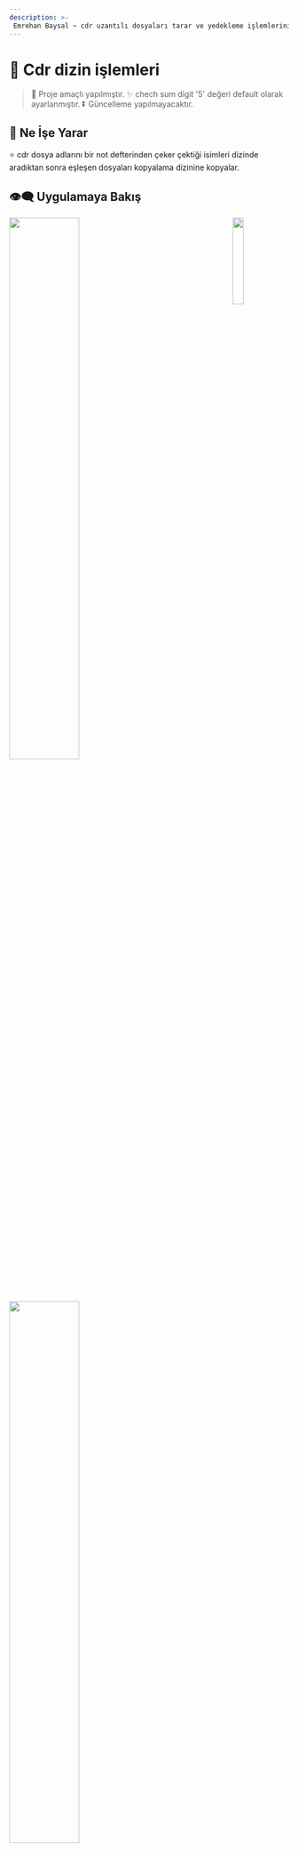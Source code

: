 ```yaml
---
description: >-
 Emrehan Baysal ~ cdr uzantılı dosyaları tarar ve yedekleme işlemlerini gerçekleştiren uygulama
---
```



# 🌱 Cdr dizin işlemleri

> 📣 Proje amaçlı yapılmıştır. 
> ✨ chech sum digit '5' değeri default olarak ayarlanmıştır.
> ⏬ Güncelleme yapılmayacaktır.


## 🔰 Ne İşe Yarar
⭐ cdr dosya adlarını bir not defterinden çeker çektiği isimleri dizinde aradıktan sonra eşleşen dosyaları kopyalama dizinine kopyalar.

## 👁‍🗨 Uygulamaya Bakış
<img src="https://www.codeproject.com/KB/graphics/ean_13_barcodes/EAN-13-Numeric-Sections.gif" align="right" width="20%">
<img src="https://user-images.githubusercontent.com/81330668/165436720-ae91bb2e-06ef-4842-aa30-250bfd7bfcc5.png" align="center" width="50%">
<img src="https://user-images.githubusercontent.com/81330668/165436731-cc005cb6-e7e9-4fd1-b759-041cdf1278d8.png" align="center" width="50%">
<img src="https://user-images.githubusercontent.com/81330668/165436735-20d087db-96b5-48a1-b741-3f044cf16bee.png" align="center" width="50%">


## <h3 align="left"> 📫 Connect with me:</h3>
<p align="left">
<a href="https://linkedin.com/in/emrehan-baysal" target="blank"><img align="center" src="https://raw.githubusercontent.com/rahuldkjain/github-profile-readme-generator/master/src/images/icons/Social/linked-in-alt.svg" alt="emrehan-baysal" height="30" width="40" /></a>
<a href="https://instagram.com/emrehanbysal" target="blank"><img align="center" src="https://raw.githubusercontent.com/rahuldkjain/github-profile-readme-generator/master/src/images/icons/Social/instagram.svg" alt="emrehanbysal" height="30" width="40" /></a>
  
</p>

- Website: [emrehanbaysal.xyz](https://www.emrehanbaysal.xyz//)
- Email: [bymrhan@gmail.com](mailto:bymrhan@gmail.com)

